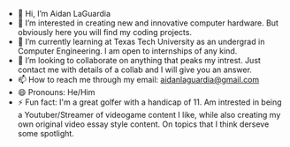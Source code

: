 - 👋 Hi, I’m Aidan LaGuardia
- 👀 I’m interested in creating new and innovative computer hardware. But obviously here you will find my coding projects.
- 🌱 I’m currently learning at Texas Tech University as an undergrad in Computer Engineering. I am open to internships of any kind.
- 💞️ I’m looking to collaborate on anything that peaks my intrest. Just contact me with details of a collab and I will give you an answer.
- 📫 How to reach me through my email: aidanlaguardia@gmail.com
- 😄 Pronouns: He/Him
- ⚡ Fun fact: I'm a great golfer with a handicap of 11. Am intrested in being a Youtuber/Streamer of videogame content I like, while also creating my own original video essay style content. On topics that I think derseve some spotlight.

<!---
AidanLaG/AidanLaG is a ✨ special ✨ repository because its `README.md` (this file) appears on your GitHub profile.
You can click the Preview link to take a look at your changes.
--->
